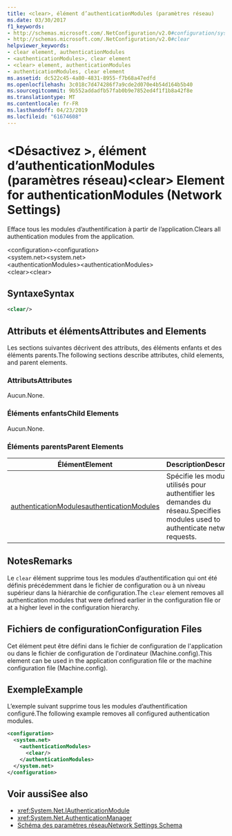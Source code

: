 ```yaml
---
title: <clear>, élément d’authenticationModules (paramètres réseau)
ms.date: 03/30/2017
f1_keywords:
- http://schemas.microsoft.com/.NetConfiguration/v2.0#configuration/system.net/authenticationModules/clear
- http://schemas.microsoft.com/.NetConfiguration/v2.0#clear
helpviewer_keywords:
- clear element, authenticationModules
- <authenticationModules>, clear element
- <clear> element, authenticationModules
- authenticationModules, clear element
ms.assetid: dc522c45-4a80-4831-8955-f7b68a47edfd
ms.openlocfilehash: 3c018c7d474286f7a9cde2d070e4b54d164b5b40
ms.sourcegitcommit: 9b552addadfb57fab0b9e7852ed4f1f1b8a42f8e
ms.translationtype: MT
ms.contentlocale: fr-FR
ms.lasthandoff: 04/23/2019
ms.locfileid: "61674608"
---
```

# <a name="clear-element-for-authenticationmodules-network-settings"></a><span data-ttu-id="64ece-102">\<Désactivez >, élément d’authenticationModules (paramètres réseau)</span><span class="sxs-lookup"><span data-stu-id="64ece-102">\<clear> Element for authenticationModules (Network Settings)</span></span>
<span data-ttu-id="64ece-103">Efface tous les modules d’authentification à partir de l’application.</span><span class="sxs-lookup"><span data-stu-id="64ece-103">Clears all authentication modules from the application.</span></span>  
  
 <span data-ttu-id="64ece-104">\<configuration></span><span class="sxs-lookup"><span data-stu-id="64ece-104">\<configuration></span></span>  
<span data-ttu-id="64ece-105">\<system.net></span><span class="sxs-lookup"><span data-stu-id="64ece-105">\<system.net></span></span>  
<span data-ttu-id="64ece-106">\<authenticationModules></span><span class="sxs-lookup"><span data-stu-id="64ece-106">\<authenticationModules></span></span>  
<span data-ttu-id="64ece-107">\<clear></span><span class="sxs-lookup"><span data-stu-id="64ece-107">\<clear></span></span>  
  
## <a name="syntax"></a><span data-ttu-id="64ece-108">Syntaxe</span><span class="sxs-lookup"><span data-stu-id="64ece-108">Syntax</span></span>  
  
```xml  
<clear/>  
```  
  
## <a name="attributes-and-elements"></a><span data-ttu-id="64ece-109">Attributs et éléments</span><span class="sxs-lookup"><span data-stu-id="64ece-109">Attributes and Elements</span></span>  
 <span data-ttu-id="64ece-110">Les sections suivantes décrivent des attributs, des éléments enfants et des éléments parents.</span><span class="sxs-lookup"><span data-stu-id="64ece-110">The following sections describe attributes, child elements, and parent elements.</span></span>  
  
### <a name="attributes"></a><span data-ttu-id="64ece-111">Attributs</span><span class="sxs-lookup"><span data-stu-id="64ece-111">Attributes</span></span>  
 <span data-ttu-id="64ece-112">Aucun.</span><span class="sxs-lookup"><span data-stu-id="64ece-112">None.</span></span>  
  
### <a name="child-elements"></a><span data-ttu-id="64ece-113">Éléments enfants</span><span class="sxs-lookup"><span data-stu-id="64ece-113">Child Elements</span></span>  
 <span data-ttu-id="64ece-114">Aucun.</span><span class="sxs-lookup"><span data-stu-id="64ece-114">None.</span></span>  
  
### <a name="parent-elements"></a><span data-ttu-id="64ece-115">Éléments parents</span><span class="sxs-lookup"><span data-stu-id="64ece-115">Parent Elements</span></span>  
  
|<span data-ttu-id="64ece-116">**Élément**</span><span class="sxs-lookup"><span data-stu-id="64ece-116">**Element**</span></span>|<span data-ttu-id="64ece-117">**Description**</span><span class="sxs-lookup"><span data-stu-id="64ece-117">**Description**</span></span>|  
|-----------------|---------------------|  
|[<span data-ttu-id="64ece-118">authenticationModules</span><span class="sxs-lookup"><span data-stu-id="64ece-118">authenticationModules</span></span>](../../../../../docs/framework/configure-apps/file-schema/network/authenticationmodules-element-network-settings.md)|<span data-ttu-id="64ece-119">Spécifie les modules utilisés pour authentifier les demandes du réseau.</span><span class="sxs-lookup"><span data-stu-id="64ece-119">Specifies modules used to authenticate network requests.</span></span>|  
  
## <a name="remarks"></a><span data-ttu-id="64ece-120">Notes</span><span class="sxs-lookup"><span data-stu-id="64ece-120">Remarks</span></span>  
 <span data-ttu-id="64ece-121">Le `clear` élément supprime tous les modules d’authentification qui ont été définis précédemment dans le fichier de configuration ou à un niveau supérieur dans la hiérarchie de configuration.</span><span class="sxs-lookup"><span data-stu-id="64ece-121">The `clear` element removes all authentication modules that were defined earlier in the configuration file or at a higher level in the configuration hierarchy.</span></span>  
  
## <a name="configuration-files"></a><span data-ttu-id="64ece-122">Fichiers de configuration</span><span class="sxs-lookup"><span data-stu-id="64ece-122">Configuration Files</span></span>  
 <span data-ttu-id="64ece-123">Cet élément peut être défini dans le fichier de configuration de l'application ou dans le fichier de configuration de l'ordinateur (Machine.config).</span><span class="sxs-lookup"><span data-stu-id="64ece-123">This element can be used in the application configuration file or the machine configuration file (Machine.config).</span></span>  
  
## <a name="example"></a><span data-ttu-id="64ece-124">Exemple</span><span class="sxs-lookup"><span data-stu-id="64ece-124">Example</span></span>  
 <span data-ttu-id="64ece-125">L’exemple suivant supprime tous les modules d’authentification configuré.</span><span class="sxs-lookup"><span data-stu-id="64ece-125">The following example removes all configured authentication modules.</span></span>  
  
```xml  
<configuration>  
  <system.net>  
    <authenticationModules>  
      <clear/>  
    </authenticationModules>  
  </system.net>  
</configuration>  
```  
  
## <a name="see-also"></a><span data-ttu-id="64ece-126">Voir aussi</span><span class="sxs-lookup"><span data-stu-id="64ece-126">See also</span></span>

- <xref:System.Net.IAuthenticationModule>
- <xref:System.Net.AuthenticationManager>
- [<span data-ttu-id="64ece-127">Schéma des paramètres réseau</span><span class="sxs-lookup"><span data-stu-id="64ece-127">Network Settings Schema</span></span>](../../../../../docs/framework/configure-apps/file-schema/network/index.md)
